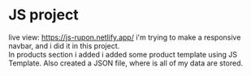 # JS project
live view: https://js-rupon.netlify.app/
i'm trying to make a responsive navbar, and i did it in this project.<br>In products section i added i added some product template using JS Template. Also created a JSON file, where is all of my data are stored.
